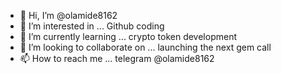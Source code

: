 - 👋 Hi, I’m @olamide8162
- 👀 I’m interested in ... Github coding
- 🌱 I’m currently learning ... crypto token development  
- 💞️ I’m looking to collaborate on ... launching the next gem call
- 📫 How to reach me ... telegram @olamide8162  

<!---
olamide8162/olamide8162 is a ✨ special ✨ repository because its `README.md` (this file) appears on your GitHub profile.
You can click the Preview link to take a look at your changes.
--->
